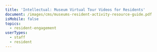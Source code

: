 ```yaml
---
title: 'Intellectual: Museum Virtual Tour Videos for Residents'
document: /images/cms/museums-resident-activity-resource-guide.pdf
isMobile: false
topics:
  - resident-engagement
userTypes:
  - staff
  - resident
---
```


